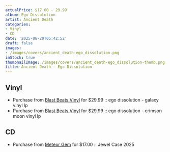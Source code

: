 ```yaml
---
actualPrice: $17.00 - 29.99
album: Ego Dissolution
artist: Ancient Death
categories:
- Vinyl
- CD
date: '2025-06-20T05:42:52'
draft: false
images:
- /images/covers/ancient_death-ego_dissolution.png
inStock: true
thumbnailImage: /images/covers/ancient_death-ego_dissolution-thumb.png
title: Ancient Death - Ego Dissolution
---
```


## Vinyl
* Purchase from [Blast Beats Vinyl](https://blastbeatsvinyl.com/products/ancient-death-ego-dissolution-galaxy-vinyl-lp) for $29.99 :: ego dissolution - galaxy vinyl lp
* Purchase from [Blast Beats Vinyl](https://blastbeatsvinyl.com/products/ancient-death-ego-dissolution-crimson-moon-vinyl-lp) for $29.99 :: ego dissolution - crimson moon vinyl lp
## CD
* Purchase from [Meteor Gem](https://meteor-gem.com/products/ancient-death-ego-dissolution-cd) for $17.00 :: Jewel Case 2025
